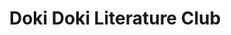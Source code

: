 ---
tags: products
code: ddlc
title: Doki Doki Literature Club
language: ["🇺🇸"]
developer: Team Salvato
rating: 18
status: 0
---